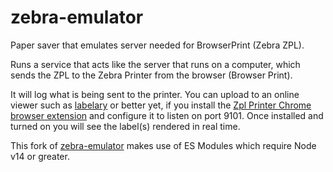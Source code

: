 # zebra-emulator
Paper saver that emulates server needed for BrowserPrint (Zebra ZPL).

Runs a service that acts like the server that runs on a computer, which sends the ZPL to the Zebra Printer from the browser (Browser Print).

It will log what is being sent to the printer.  You can upload to an online viewer such as [labelary](http://labelary.com/viewer.html) or better yet, if you install the [Zpl Printer Chrome browser extension](https://chrome.google.com/webstore/detail/zpl-printer/phoidlklenidapnijkabnfdgmadlcmjo?hl=en-US) and configure it to listen on port 9101. Once installed and turned on you will see the label(s) rendered in real time.

This fork of [zebra-emulator](https://github.com/brianzinn/zebra-emulator) makes use of ES Modules which require Node v14 or greater.